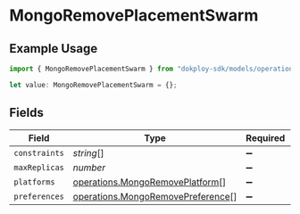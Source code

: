 # MongoRemovePlacementSwarm

## Example Usage

```typescript
import { MongoRemovePlacementSwarm } from "dokploy-sdk/models/operations";

let value: MongoRemovePlacementSwarm = {};
```

## Fields

| Field                                                                                  | Type                                                                                   | Required                                                                               | Description                                                                            |
| -------------------------------------------------------------------------------------- | -------------------------------------------------------------------------------------- | -------------------------------------------------------------------------------------- | -------------------------------------------------------------------------------------- |
| `constraints`                                                                          | *string*[]                                                                             | :heavy_minus_sign:                                                                     | N/A                                                                                    |
| `maxReplicas`                                                                          | *number*                                                                               | :heavy_minus_sign:                                                                     | N/A                                                                                    |
| `platforms`                                                                            | [operations.MongoRemovePlatform](../../models/operations/mongoremoveplatform.md)[]     | :heavy_minus_sign:                                                                     | N/A                                                                                    |
| `preferences`                                                                          | [operations.MongoRemovePreference](../../models/operations/mongoremovepreference.md)[] | :heavy_minus_sign:                                                                     | N/A                                                                                    |